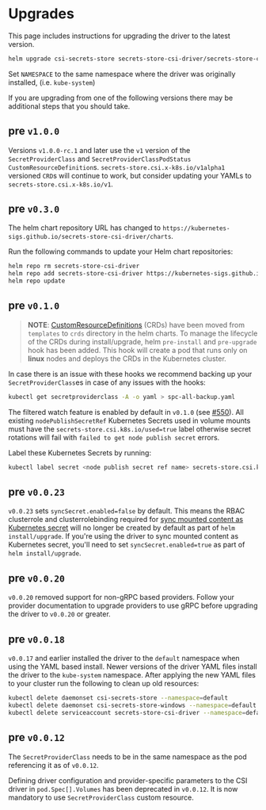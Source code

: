 # Upgrades

This page includes instructions for upgrading the driver to the latest version.

```bash
helm upgrade csi-secrets-store secrets-store-csi-driver/secrets-store-csi-driver --namespace=NAMESPACE
```

Set `NAMESPACE` to the same namespace where the driver was originally installed,
(i.e. `kube-system`)

If you are upgrading from one of the following versions there may be additional
steps that you should take.

<!-- toc -->

## pre `v1.0.0`

Versions `v1.0.0-rc.1` and later use the `v1` version of the `SecretProviderClass` and `SecretProviderClassPodStatus`
`CustomResourceDefinition`s. `secrets-store.csi.x-k8s.io/v1alpha1` versioned `CRD`s will continue to work, but consider
updating your YAMLs to `secrets-store.csi.x-k8s.io/v1`.

## pre `v0.3.0`

The helm chart repository URL has changed to `https://kubernetes-sigs.github.io/secrets-store-csi-driver/charts`.

Run the following commands to update your Helm chart repositories:

```bash
helm repo rm secrets-store-csi-driver
helm repo add secrets-store-csi-driver https://kubernetes-sigs.github.io/secrets-store-csi-driver/charts
helm repo update
```

</aside>

## pre `v0.1.0`

>**NOTE**: [CustomResourceDefinitions](https://kubernetes.io/docs/concepts/extend-kubernetes/api-extension/custom-resources/) (CRDs) have been moved from `templates` to `crds` directory in the helm charts. To manage the lifecycle of the CRDs during install/upgrade, helm `pre-install` and `pre-upgrade` hook has been added. This hook will create a pod that runs only on **linux** nodes and deploys the CRDs in the Kubernetes cluster.

In case there is an issue with these hooks we recommend backing up your
`SecretProviderClass`es in case of any issues with the hooks:

```bash
kubectl get secretproviderclass -A -o yaml > spc-all-backup.yaml
```

The filtered watch feature is enabled by default in `v0.1.0` (see
[#550](https://github.com/kubernetes-sigs/secrets-store-csi-driver/issues/550)).
All existing `nodePublishSecretRef` Kubernetes Secrets used in volume mounts
must have the `secrets-store.csi.k8s.io/used=true` label otherwise secret
rotations will fail with `failed to get node publish secret` errors.

Label these Kubernetes Secrets by running:

```bash
kubectl label secret <node publish secret ref name> secrets-store.csi.k8s.io/used=true
```

## pre `v0.0.23`

`v0.0.23` sets `syncSecret.enabled=false` by default. This means the RBAC clusterrole and clusterrolebinding required for [sync mounted content as Kubernetes secret](https://secrets-store-csi-driver.sigs.k8s.io/topics/sync-as-kubernetes-secret.html) will no longer be created by default as part of `helm install/upgrade`. If you're using the driver to sync mounted content as Kubernetes secret, you'll need to set `syncSecret.enabled=true` as part of `helm install/upgrade`.

## pre `v0.0.20`

`v0.0.20` removed support for non-gRPC based providers. Follow your provider
documentation to upgrade providers to use gRPC before upgrading the driver to
`v0.0.20` or greater.

## pre `v0.0.18`

`v0.0.17` and earlier installed the driver to the `default` namespace when using
the YAML based install. Newer versions of the driver YAML files install the
driver to the `kube-system` namespace. After applying the new YAML files to your
cluster run the following to clean up old resources:

```bash
kubectl delete daemonset csi-secrets-store --namespace=default
kubectl delete daemonset csi-secrets-store-windows --namespace=default
kubectl delete serviceaccount secrets-store-csi-driver --namespace=default
```

## pre `v0.0.12`

The `SecretProviderClass` needs to be in the same namespace as the pod
referencing it as of `v0.0.12`.

Defining driver configuration and provider-specific parameters to the CSI driver
in `pod.Spec[].Volumes` has been deprecated in `v0.0.12`. It is now mandatory to
use `SecretProviderClass` custom resource.
